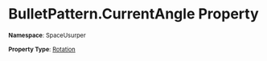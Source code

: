 # BulletPattern.CurrentAngle Property

<small>**Namespace**: SpaceUsurper</small>

<small>**Property Type**: [Rotation](../Rotation.md)</small>

